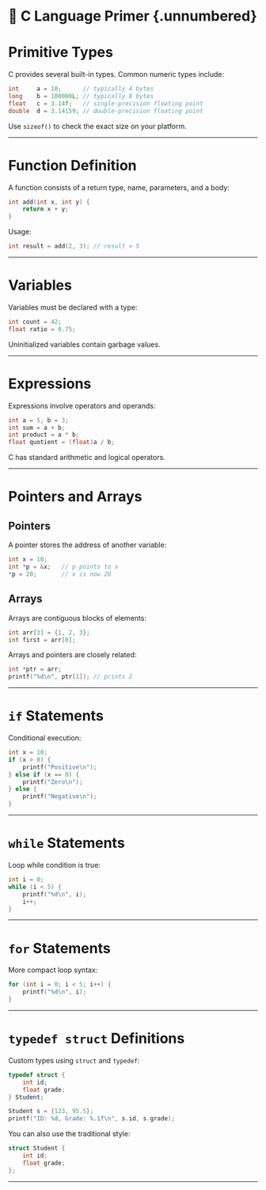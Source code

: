 <link rel="stylesheet" href="../scripts/style.css">

# 🌟 C Language Primer {.unnumbered}

# Primitive Types

C provides several built-in types. Common numeric types include:

```c
int     a = 10;      // typically 4 bytes
long    b = 100000L; // typically 8 bytes
float   c = 3.14f;   // single-precision floating point
double  d = 3.14159; // double-precision floating point
```

Use `sizeof()` to check the exact size on your platform.

---

# Function Definition

A function consists of a return type, name, parameters, and a body:

```c
int add(int x, int y) {
    return x + y;
}
```

Usage:

```c
int result = add(2, 3); // result = 5
```

---

# Variables

Variables must be declared with a type:

```c
int count = 42;
float ratio = 0.75;
```

Uninitialized variables contain garbage values.

---

# Expressions

Expressions involve operators and operands:

```c
int a = 5, b = 3;
int sum = a + b;
int product = a * b;
float quotient = (float)a / b;
```

C has standard arithmetic and logical operators.

---

# Pointers and Arrays

## Pointers

A pointer stores the address of another variable:

```c
int x = 10;
int *p = &x;   // p points to x
*p = 20;       // x is now 20
```

## Arrays

Arrays are contiguous blocks of elements:

```c
int arr[3] = {1, 2, 3};
int first = arr[0];
```

Arrays and pointers are closely related:

```c
int *ptr = arr;
printf("%d\n", ptr[1]); // prints 2
```

---

# `if` Statements

Conditional execution:

```c
int x = 10;
if (x > 0) {
    printf("Positive\n");
} else if (x == 0) {
    printf("Zero\n");
} else {
    printf("Negative\n");
}
```

---

# `while` Statements

Loop while condition is true:

```c
int i = 0;
while (i < 5) {
    printf("%d\n", i);
    i++;
}
```

---

# `for` Statements

More compact loop syntax:

```c
for (int i = 0; i < 5; i++) {
    printf("%d\n", i);
}
```

---

# `typedef struct` Definitions

Custom types using `struct` and `typedef`:

```c
typedef struct {
    int id;
    float grade;
} Student;

Student s = {123, 95.5};
printf("ID: %d, Grade: %.1f\n", s.id, s.grade);
```

You can also use the traditional style:

```c
struct Student {
    int id;
    float grade;
};
```

---
